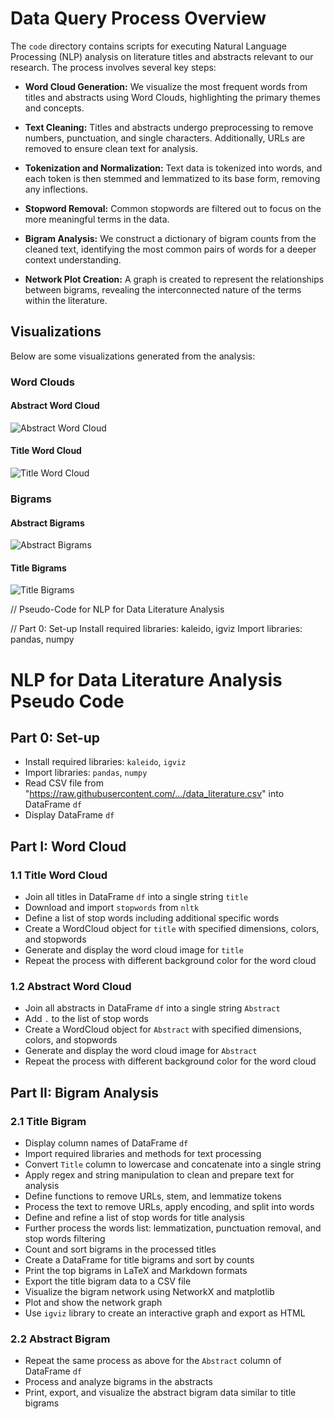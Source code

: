 # Data Query Process Overview

The `code` directory contains scripts for executing Natural Language Processing (NLP) analysis on literature titles and abstracts relevant to our research. The process involves several key steps:

- **Word Cloud Generation:** We visualize the most frequent words from titles and abstracts using Word Clouds, highlighting the primary themes and concepts.
  
- **Text Cleaning:** Titles and abstracts undergo preprocessing to remove numbers, punctuation, and single characters. Additionally, URLs are removed to ensure clean text for analysis.

- **Tokenization and Normalization:** Text data is tokenized into words, and each token is then stemmed and lemmatized to its base form, removing any inflections.

- **Stopword Removal:** Common stopwords are filtered out to focus on the more meaningful terms in the data.

- **Bigram Analysis:** We construct a dictionary of bigram counts from the cleaned text, identifying the most common pairs of words for a deeper context understanding.

- **Network Plot Creation:** A graph is created to represent the relationships between bigrams, revealing the interconnected nature of the terms within the literature.

## Visualizations

Below are some visualizations generated from the analysis:

### Word Clouds

#### Abstract Word Cloud
![Abstract Word Cloud](Word_Cloud_Abstract.png)

#### Title Word Cloud
![Title Word Cloud](Word_Cloud_Title.png)

### Bigrams

#### Abstract Bigrams
![Abstract Bigrams](bigram_Abstract.png)

#### Title Bigrams
![Title Bigrams](bigram_Title.png)


// Pseudo-Code for NLP for Data Literature Analysis

// Part 0: Set-up
Install required libraries: kaleido, igviz
Import libraries: pandas, numpy

# NLP for Data Literature Analysis Pseudo Code

## Part 0: Set-up
- Install required libraries: `kaleido`, `igviz`
- Import libraries: `pandas`, `numpy`
- Read CSV file from "https://raw.githubusercontent.com/.../data_literature.csv" into DataFrame `df`
- Display DataFrame `df`

## Part I: Word Cloud

### 1.1 Title Word Cloud
- Join all titles in DataFrame `df` into a single string `title`
- Download and import `stopwords` from `nltk`
- Define a list of stop words including additional specific words
- Create a WordCloud object for `title` with specified dimensions, colors, and stopwords
- Generate and display the word cloud image for `title`
- Repeat the process with different background color for the word cloud

### 1.2 Abstract Word Cloud
- Join all abstracts in DataFrame `df` into a single string `Abstract`
- Add `.` to the list of stop words
- Create a WordCloud object for `Abstract` with specified dimensions, colors, and stopwords
- Generate and display the word cloud image for `Abstract`
- Repeat the process with different background color for the word cloud

## Part II: Bigram Analysis

### 2.1 Title Bigram
- Display column names of DataFrame `df`
- Import required libraries and methods for text processing
- Convert `Title` column to lowercase and concatenate into a single string
- Apply regex and string manipulation to clean and prepare text for analysis
- Define functions to remove URLs, stem, and lemmatize tokens
- Process the text to remove URLs, apply encoding, and split into words
- Define and refine a list of stop words for title analysis
- Further process the words list: lemmatization, punctuation removal, and stop words filtering
- Count and sort bigrams in the processed titles
- Create a DataFrame for title bigrams and sort by counts
- Print the top bigrams in LaTeX and Markdown formats
- Export the title bigram data to a CSV file
- Visualize the bigram network using NetworkX and matplotlib
- Plot and show the network graph
- Use `igviz` library to create an interactive graph and export as HTML

### 2.2 Abstract Bigram
- Repeat the same process as above for the `Abstract` column of DataFrame `df`
- Process and analyze bigrams in the abstracts
- Print, export, and visualize the abstract bigram data similar to title bigrams
